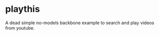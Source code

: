 playthis
========

A dead simple no-models backbone example to search and play videos from youtube.
